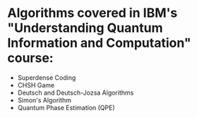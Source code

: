 # Algorithms covered in IBM's "Understanding Quantum Information and Computation" course:
- Superdense Coding
- CHSH Game
- Deutsch and Deutsch-Jozsa Algorithms
- Simon's Algorithm
- Quantum Phase Estimation (QPE)
